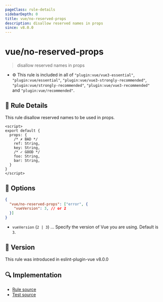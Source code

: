 ```yaml
---
pageClass: rule-details
sidebarDepth: 0
title: vue/no-reserved-props
description: disallow reserved names in props
since: v8.0.0
---
```

# vue/no-reserved-props

> disallow reserved names in props

- :gear: This rule is included in all of `"plugin:vue/vue3-essential"`, `"plugin:vue/essential"`, `"plugin:vue/vue3-strongly-recommended"`, `"plugin:vue/strongly-recommended"`, `"plugin:vue/vue3-recommended"` and `"plugin:vue/recommended"`.

## :book: Rule Details

This rule disallow reserved names to be used in props.

<eslint-code-block :rules="{'vue/no-reserved-props': ['error']}">

```vue
<script>
export default {
  props: {
    /* ✗ BAD */
    ref: String,
    key: String,
    /* ✓ GOOD */
    foo: String,
    bar: String,
  }
}
</script>
```

</eslint-code-block>

## :wrench: Options

```json
{
  "vue/no-reserved-props": ["error", {
    "vueVersion": 3, // or 2
  }]
}
```

- `vueVersion` (`2 | 3`) ... Specify the version of Vue you are using. Default is `3`.

## :rocket: Version

This rule was introduced in eslint-plugin-vue v8.0.0

## :mag: Implementation

- [Rule source](https://github.com/vuejs/eslint-plugin-vue/blob/master/lib/rules/no-reserved-props.js)
- [Test source](https://github.com/vuejs/eslint-plugin-vue/blob/master/tests/lib/rules/no-reserved-props.js)
